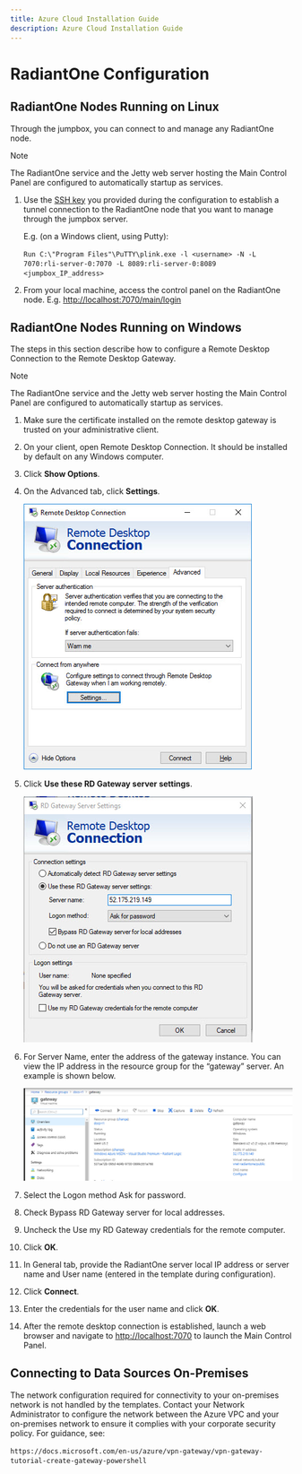 ```yaml
---
title: Azure Cloud Installation Guide
description: Azure Cloud Installation Guide
---
```


# RadiantOne Configuration

## RadiantOne Nodes Running on Linux

Through the jumpbox, you can connect to and manage any RadiantOne node.

>[!note]
>The RadiantOne service and the Jetty web server hosting the Main Control Panel are configured to automatically startup as services.

1. Use the [SSH key](installation.md) you provided during the configuration to establish a tunnel connection to the RadiantOne node that you want to manage through the jumpbox server.

    E.g. (on a Windows client, using Putty):

    `Run C:\"Program Files"\PuTTY\plink.exe -l <username> -N -L 7070:rli-server-0:7070 -L 8089:rli-server-0:8089 <jumpbox_IP_address>`

2. From your local machine, access the control panel on the RadiantOne node. E.g. [http://localhost:7070/main/login](http://localhost:7070/main/login)

## RadiantOne Nodes Running on Windows

The steps in this section describe how to configure a Remote Desktop Connection to the Remote Desktop Gateway.

>[!note]
>The RadiantOne service and the Jetty web server hosting the Main Control Panel are configured to automatically startup as services.

1. Make sure the certificate installed on the remote desktop gateway is trusted on your administrative client.

2. On your client, open Remote Desktop Connection. It should be installed by default on any Windows computer.

3. Click **Show Options**.

4. On the Advanced tab, click **Settings**.

    ![advanced tab](Media/Image3.1.jpg)

5. Click **Use these RD Gateway server settings**.

    ![Use these RD gateway server settings](Media/Image3.2.jpg)

6. For Server Name, enter the address of the gateway instance. You can view the IP address in the resource group for the “gateway” server. An example is shown below.

    ![An image showing ](Media/Image3.3.jpg)

7. Select the Logon method Ask for password.

8. Check Bypass RD Gateway server for local addresses.

9. Uncheck the Use my RD Gateway credentials for the remote computer.

10. Click **OK**.

11. In General tab, provide the RadiantOne server local IP address or server name and User name (entered in the template during configuration).

12. Click **Connect**.

13. Enter the credentials for the user name and click **OK**.

14. After the remote desktop connection is established, launch a web browser and navigate to [http://localhost:7070](http://localhost:7070) to launch the Main Control Panel.

## Connecting to Data Sources On-Premises

The network configuration required for connectivity to your on-premises network is not handled by the templates. Contact your Network Administrator to configure the network between the Azure VPC and your on-premises network to ensure it complies with your corporate security policy. For guidance, see:

`https://docs.microsoft.com/en-us/azure/vpn-gateway/vpn-gateway-tutorial-create-gateway-powershell`
